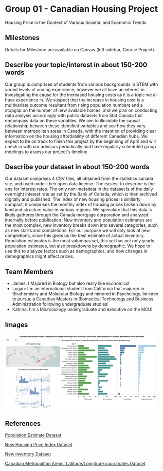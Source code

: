 # Group 01 - Canadian Housing Project

Housing Price in the Context of Various Societal and Economic Trends

## Milestones

Details for Milestone are available on Canvas (left sidebar, Course Project).

## Describe your topic/interest in about 150-200 words

Our group is comprised of students from various backgrounds in STEM with varied levels of coding experience, however we all have an interest in investigating the cause for the increased housing costs as it is a topic we all have experience in. We suspect that the increase in housing cost is a multivariate outcome resultant from rising population numbers and a stopgap on the number of new available homes, and we plan on conducting data analysis accordingly with public datasets from Stat Canada that encompass data on these variables. We aim to illucidate the causal relationship between these identified variables and see how they vary between metropolitan areas in Canada, with the intention of providing clear information on the housing affordability of different Canadian hubs. We expect to be on track to finish this project by the beginning of April and will check in with our advisors periodically and have regularly scheduled group meetings to assess our project's timeline. 

## Describe your dataset in about 150-200 words

Our dataset comprises 4 CSV files, all obtained from the statistics canada site, and used under their open data license. The easiest to describe is the one for interest rates. The only non-metadata in the dataset is of the daily overnight interest rate as set by the Bank of Canada, which is then archived digitally and published. The index of new housing prices is similarly compact, it comprises the monthly index of housing prices broken down by land and structure value in various regions. We speculate that this data is likely gatheres through the Canada mortgage corporation and analyzed internally before publication. New inventory and population estimates are the most complex, new inventory breaks down into several categories, such as new starts and completions. For our purpose we will only look at new completions, since this gives us the best estimate of actual inventory. Population estimates is the most volumous set, this set has not only yearly population estimates, but also breakdowns by demographic. We hope to use this to analyze factors such as demographics, and how changes in demographics might affect prices. 

## Team Members

- James: I Majored in Biology but also really like economics!
- Logan: I'm an international student from California that majored in Biochemistry and Molecular Biology and minored in Psychology, Im keen to pursue a Canadian Masters in Biomedical Technology and Business Administration following undergraduate studies!
- Katrina: I'm a Microbiology undergraduate and executive on the MCU!

## Images

<img src ="images/log-dashboard.png" width="750px">

## References

[Population Estimate Dataset](https://www150.statcan.gc.ca/t1/tbl1/en/tv.action?pid=1710013501)

[New Housing Price Index Dataset](https://www150.statcan.gc.ca/t1/tbl1/en/tv.action?pid=1810020501)

[New Inventory Dataset](https://www150.statcan.gc.ca/t1/tbl1/en/tv.action?pid=3410015401)

[Canadian Metropolitan Areas' Latitude/Longitude coordinates Dataset](https://community.tableau.com/s/question/0D54T00000C5vRvSAJ/census-metropolitan-areas-in-canada)

